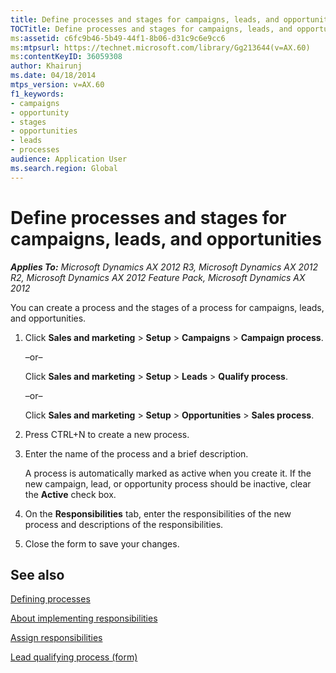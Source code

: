 ```yaml
---
title: Define processes and stages for campaigns, leads, and opportunities
TOCTitle: Define processes and stages for campaigns, leads, and opportunities
ms:assetid: c6fc9b46-5b49-44f1-8b06-d31c9c6e9cc6
ms:mtpsurl: https://technet.microsoft.com/library/Gg213644(v=AX.60)
ms:contentKeyID: 36059308
author: Khairunj
ms.date: 04/18/2014
mtps_version: v=AX.60
f1_keywords:
- campaigns
- opportunity
- stages
- opportunities
- leads
- processes
audience: Application User
ms.search.region: Global
---
```


# Define processes and stages for campaigns, leads, and opportunities 


_**Applies To:** Microsoft Dynamics AX 2012 R3, Microsoft Dynamics AX 2012 R2, Microsoft Dynamics AX 2012 Feature Pack, Microsoft Dynamics AX 2012_

You can create a process and the stages of a process for campaigns, leads, and opportunities.

1.  Click **Sales and marketing** \> **Setup** \> **Campaigns** \> **Campaign process**.
    
    –or–
    
    Click **Sales and marketing** \> **Setup** \> **Leads** \> **Qualify process**.
    
    –or–
    
    Click **Sales and marketing** \> **Setup** \> **Opportunities** \> **Sales process**.

2.  Press CTRL+N to create a new process.

3.  Enter the name of the process and a brief description.
    
    A process is automatically marked as active when you create it. If the new campaign, lead, or opportunity process should be inactive, clear the **Active** check box.

4.  On the **Responsibilities** tab, enter the responsibilities of the new process and descriptions of the responsibilities.

5.  Close the form to save your changes.

## See also

[Defining processes](defining-processes.md)

[About implementing responsibilities](about-implementing-responsibilities.md)

[Assign responsibilities](assign-responsibilities.md)

[Lead qualifying process (form)](https://technet.microsoft.com/library/hh242699\(v=ax.60\))

  


